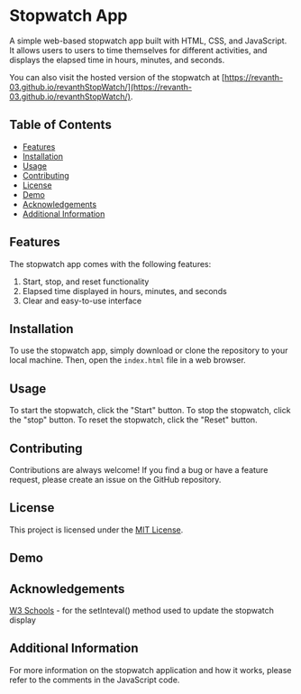 # Stopwatch App

A simple web-based stopwatch app built with HTML, CSS, and JavaScript. It allows users to users to time themselves for different activities, and displays the elapsed time in hours, minutes, and seconds.

You can also visit the hosted version of the stopwatch at [https://revanth-03.github.io/revanthStopWatch/](https://revanth-03.github.io/revanthStopWatch/).

## Table of Contents

- [Features](#features)
- [Installation](#installation)
- [Usage](#usage)
- [Contributing](#contributing)
- [License](#license)
- [Demo](#demo)
- [Acknowledgements](#acknowledgements)
- [Additional Information](#additional-information)

## Features
The stopwatch app comes with the following features:

1. Start, stop, and reset functionality
2. Elapsed time displayed in hours, minutes, and seconds
3. Clear and easy-to-use interface


## Installation

 To use the stopwatch app, simply download or clone the repository to your local machine. Then, open the `index.html` file in a web browser.<br>


## Usage

 To start the stopwatch, click the "Start" button. To stop the stopwatch, click the "stop" button. To reset the stopwatch, click the "Reset" button.

## Contributing

 Contributions are always welcome! If you find a bug or have a feature request, please create an issue on the GitHub repository.

## License

This project is licensed under the [MIT License](https://opensource.org/licenses/MIT).

## Demo


## Acknowledgements
 [W3 Schools](https://www.w3schools.com/jsref/met_win_setinterval.asp) - for the setInteval() method used to update the stopwatch display

## Additional Information
 For more information on the stopwatch application and how it works, please refer to the comments in the JavaScript code.
